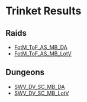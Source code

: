 # Trinket Results

## Raids
- [FotM_ToF_AS_MB_DA](Results_DA.md)
- [FotM_ToF_AS_MB_LotV](Results_LotV.md)

## Dungeons
- [SWV_DV_SC_MB_DA](Results_Dungeons_DA.md)
- [SWV_DV_SC_MB_LotV](Results_Dungeons_LotV.md)
